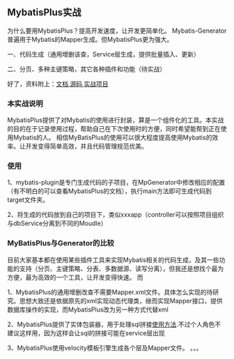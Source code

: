 ## MybatisPlus实战
为什么要用MybatisPlus？提高开发速度，让开发更简单化。
Mybatis-Generator普遍用于Mybatis的Mapper生成。但MybatisPlus更为强大。

一、代码生成（通用增删该查，Service层生成，提供批量插入、更新）

二、分页、多种主键策略，其它各种插件和功能（待实战）


好了，资料附上：[文档](http://mp.baomidou.com/#/install),[源码](https://github.com/baomidou/mybatis-plus),[实战项目](http://git.oschina.net/juapk/SpringWind)
### 本实战说明
MybatisPlus提供了对Mybatis的使用进行封装，算是一个组件化的工具。本实战的目的在于记录使用过程，帮助自己在下次使用时的方便，同时希望能帮到正在使用Mybatis的人。
相信MyBatisPlus的使用可以很大程度提高使用Mybatis的效率。让开发变得简单高效，并且代码管理规范优美。

### 使用
1、mybatis-plugin是专门生成代码的子项目，在MpGenerator中修改相应的配置（有不明白的可以查看MybatisPlus的文档），执行main方法即可生成代码到target文件夹。

2、将生成的代码放到自己的项目下，类似xxxapp（controller可以按照项目组织与dbService分离到不同的Moudle）

### MyBatisPlus与Generator的比较
目前大家基本都在使用某些插件工具来实现Mybatis相关的代码生成，及其一些功能的支持（分页、主键策略、分表、多数据源、读写分离），但我还是想找个最为方便，最为高效的一个工具，让开发变得快速。
而

1、MybatisPlus的通用增删改查不需要Mapper.xml文件。具体怎么实现的待研究。思想大致还是依据原先的xml实现动态代理类，继而实现Mapper接口，提供数据库操作的实现，而MybatisPlus改为另一种方式代替xml

2、MybatisPlus提供了实体包装器，用于处理sql拼接[使用方法](http://mp.baomidou.com/#/wrapper).不过个人角色不建议这样用，因为这样会让sql的拼接可能在service层出现

3、MybatisPlus使用velocity模板引擎生成各个层及Mapper文件。
。。。